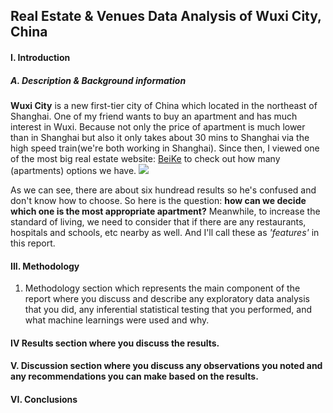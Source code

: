 ## Real Estate & Venues Data Analysis of Wuxi City, China


#### I. 		Introduction

##### A. Description & Background information
  **Wuxi City** is a new first-tier city of China which located in the northeast of Shanghai. One of my friend wants to buy an apartment and has much interest in Wuxi. Because not only the price of apartment is much lower than in Shanghai but also it only takes about 30 mins to Shanghai via the high speed train(we're both working in Shanghai). Since then, I viewed one of the most big real estate website: [BeiKe](https://wx.fang.ke.com/loupan/pg1) to check out how many (apartments) options we have.
![](https://i.loli.net/2019/04/22/5cbd180b36ac6.png)
  
  As we can see, there are about six hundread results so he's confused and don't know how to choose. So here is the question: **how can we decide which one is the most appropriate apartment?** Meanwhile, to increase the standard of living, we need to consider that if there are any restaurants, hospitals and schools, etc nearby as well. And I'll call these as *'features'* in this report.


#### III. 	Methodology
  1. Methodology section which represents the main component of the report where you discuss and describe any exploratory data analysis that you did, any inferential statistical testing that you performed, and what machine learnings were used and why.


#### IV		Results section where you discuss the results.

#### V. 	Discussion section where you discuss any observations you noted and any recommendations you can make based on the results.


#### VI.	Conclusions
